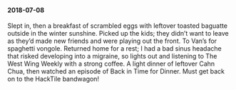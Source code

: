#### 2018-07-08

Slept in, then a breakfast of scrambled eggs with leftover toasted baguatte outside in the winter sunshine. Picked up the kids; they didn’t want to leave as they’d made new friends and were playing out the front. To Van’s for spaghetti vongole. Returned home for a rest; I had a bad sinus headache that risked developing into a migraine, so lights out and listening to The West Wing Weekly with a strong coffee. A light dinner of leftover Cahn Chua, then watched an episode of Back in Time for Dinner. Must get back on to the HackTile bandwagon!